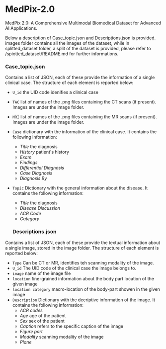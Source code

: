 # MedPix-2.0
MedPix 2.0: A Comprehensive Multimodal Biomedical Dataset for Advanced AI Applications.

Below a description of Case_topic.json and Descriptions.json is provided.
images folder contains all the images of the dataset, while in splitted_dataset folder, a split of the dataset is provided, please refer to /spiotted_dataset/README.md for further informations. 

### Case_topic.json
Contains a list of JSON, each of these provide the information of a single clinical case.
The structure of each element is reported below:

- `U_id` the UID code idenifies a clinical case
- `TAC` list of names of the .png files containing the CT scans (if present). Images are under the image folder. 
- `MRI` list of names of the .png files containing the MR scans (if present). Images are under the image folder. 
- `Case` dictionary with the information of the clinical case. It contains the following information:
  *   _Title_ the diagnosis
  *   _History_ patient's history
  *   _Exam_
  *   _Findings_
  *   _Differential Diagnosis_
  *   _Case Diagnosis_
  *   _Diagnosis By_
  
- `Topic` Dictionary with the general information about the disease. It contains the following information:
  *  _Title_ the diagnosis
  *  _Disease Discussion_
  *  _ACR Code_
  *  _Category_

  ### Descriptions.json
Contains a list of JSON, each of these provide the textual information about a single image, stored in the image folder.
The structure of each element is reported below:

- `Type` Can be CT or MR, identifies teh scanning modality of the image.
- `U_id` The UID code of the clinical case the image belongs to.
- `image` name of the image file
- `location` fine-grained information about the body part location of the given image
- `location category` macro-location of the body-part showen in the given image
- `Description` Dictionary with the decriptive information of the image. It contains the following information:
  *   _ACR codes_
  *   _Age_ age of the patient
  *   _Sex_ sex of the patient
  *   _Caption_ refers to the specific caption of the image
  *   _Figure part_
  *   _Modality_ scanning modality of the image
  *   _Plane_
